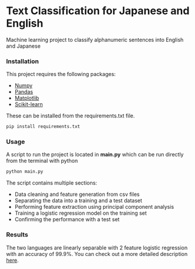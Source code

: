 # Text Classification for Japanese and English
Machine learning project to classify alphanumeric sentences into English and Japanese

### Installation
This project requires the following packages:
- [Numpy](http://www.numpy.org/)
- [Pandas](http://pandas.pydata.org/)
- [Matplotlib](http://matplotlib.org/)
- [Scikit-learn](http://scikit-learn.org/stable/)

These can be installed from the requirements.txt file.

``` bash
pip install requirements.txt
```

### Usage 

A script to run the project is located in **main.py** which can be run directly from the terminal with python 
```bash
python main.py
```
The script contains multiple sections:
- Data cleaning and feature generation from csv files
- Separating the data into a training and a test dataset
- Performing feature extraction using principal component analysis
- Training a logistic regression model on the training set
- Confirming the performance with a test set

### Results 

The two languages are linearly separable with 2 feature logistic regression with an accuracy of 99.9%.
You can check out a more detailed description [here](https://info.tcnunes.com/projects/textclassification).


